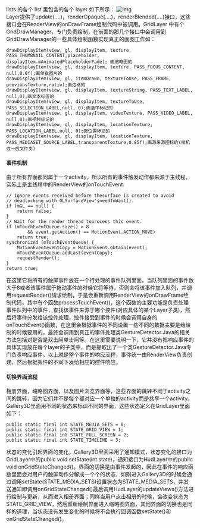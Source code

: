lists 的各个 list 里包含的各个 layer 如下所示：
![img](P)  
Layer提供了update(....)，renderOpaque(....)，renderBlended(....)接口，这些接口会在RenderView的onDrawFrame绘制代码中被调用。GridLayer 中有个 GridDrawManager，专门负责绘制，在前面的那几个接口中会调用到GridDrawManager的一些具体绘制函数实现真正的画图工作如：
```  
drawDisplayItem(view, gl, displayItem, texture, PASS_THUMBNAIL_CONTENT,placeholder, displayItem.mAnimatedPlaceholderFade); 画缩略图的 
drawDisplayItem(view, gl, displayItem, texture, PASS_FOCUS_CONTENT, null,0.0f);画单张图片的 
drawDisplayItem(view, gl, itemDrawn, textureToUse, PASS_FRAME, previousTexture,ratio);画边框的 
drawDisplayItem(view, gl, displayItem, textureString, PASS_TEXT_LABEL, null,0);画文本标签的 
drawDisplayItem(view, gl, displayItem, textureToUse, PASS_SELECTION_LABEL,null, 0);画选中标记的 
drawDisplayItem(view, gl, displayItem, videoTexture, PASS_VIDEO_LABEL, null,0);画视频标记的 
drawDisplayItem(view, gl, displayItem, locationTexture, PASS_LOCATION_LABEL,null, 0);画位置标记的 
drawDisplayItem(view, gl, displayItem, locationTexture, PASS_MEDIASET_SOURCE_LABEL,transparentTexture,0.85f);画源来源图标的(相机或一般文件夹)
```
#### 事件机制
由于所有界面都同属于一个activity，所以所有的事件触发动作都来源于主线程，实际上是主线程中的RenderView的onTouchEvent:
```  
// Ignore events received before thesurface is created to avoid
// deadlocking with GLSurfaceView'sneedToWait().
if (mGL == null) {
	return false;
}
// Wait for the render thread toprocess this event.
if (mTouchEventQueue.size() > 8
		&& event.getAction() == MotionEvent.ACTION_MOVE)
	return true;
synchronized (mTouchEventQueue) {
	MotionEventeventCopy = MotionEvent.obtain(event);
	mTouchEventQueue.addLast(eventCopy);
	requestRender();
}
return true;
```
在这里它将所有的触屏事件放在一个待处理的事件队列里面，当队列里面的事件数大于8或者该事件属于拖动事件的时候它将等待，否则会将该事件加入队列，并调用requestRender()请求绘制。于是会重新调用RenderView的onDrawFrame绘制代码，其中有个函数processTouchEvent()，这个函数的主要功能是负责处理事件队列中的事件，查找该事件来源于哪个控件(对应具体的某个Layer子类)，然后将事件分发给该控件处理，控件接受到事件的时候会调用自身的onTouchEvent()函数，在这里会根据事件的不同设置一些不同的数据主要是给绘制的时候要用的，最终会调用到真正的事件处理类GestureDetector.Java的相关方法包括对是否是双击阿单击阿等。在这里需要说明一下，它并没有把响应事件的具体实现放在每个layer的子类中，而是提取出了一个类GestureDetector.Java专门负责响应事件。以上就是整个事件的响应流程，事件统一由RenderView负责创建，然后根据条件的不同下发给相应的控件响应。
#### 切换界面流程
相册界面，缩略图界面，以及图片浏览界面等，这些界面的跳转不同于activity之间的跳转，因为它们并不是每个都对应一个单独的activity而是共享一个activity。Gallery3D里面用不同的状态来标识不同的界面，这些状态定义在GridLayer里面如下：
```  
public static final int STATE_MEDIA_SETS = 0;
public static final int STATE_GRID_VIEW = 1;
public static final int STATE_FULL_SCREEN = 2;
public static final int STATE_TIMELINE = 3;
```
状态的变化引起界面的变化，Gallery3D里面采用了通知模式，状态变化的接口为GridLayer中的public void setState(int state)，通知接口为HudLayer中的public void onGridStateChanged()。界面的切换是由事件发起的，因此在事件的响应函数里面会对用户的触屏动作分解成一个个的状态，如刚进入Gallery3D的时候会通过调用setState(STATE_MEDIA_SETS)设置状态为STATE_MEDIA_SETS，并发送通知即调用onGridStateChanged()最后调用HudLayer的updateViews()方法进行绘制与更新，从而进入相册界面；同样当用户点击相册的时候，会改变状态为STATE_GRID_VIEW，然后重新绘制界面进入缩略图界面，其他界面的切换也是同样的道理，当状态没有发生变化的时候将不会执行回调函数setState()和onGridStateChanged()。